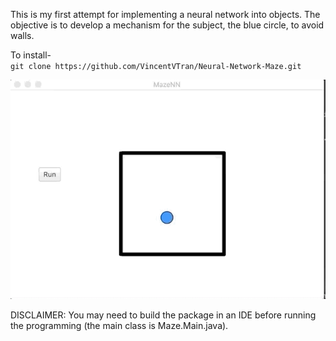This is my first attempt for implementing a neural network into objects. The objective is to develop a mechanism for the subject, the blue circle, to avoid walls.

To install- <br/>
`git clone https://github.com/VincentVTran/Neural-Network-Maze.git`

![](First.gif)


DISCLAIMER:
You may need to build the package in an IDE before running the programming (the main class is Maze.Main.java).
